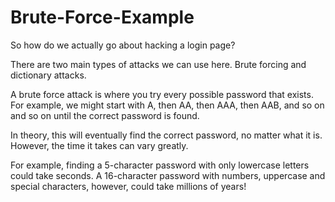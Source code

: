 # Brute-Force-Example
So how do we actually go about hacking a login page?

There are two main types of attacks we can use here. Brute forcing and dictionary attacks. 

A brute force attack is where you try every possible password that exists. For example, we might start with A, then AA, then AAA, then AAB, and so on and so on until the correct password is found.

In theory, this will eventually find the correct password, no matter what it is. However, the time it takes can vary greatly. 

For example, finding a 5-character password with only lowercase letters could take seconds. A 16-character password with numbers, uppercase and special characters, however, could take millions of years! 
